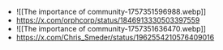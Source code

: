 
- ![[The importance of community-1757351596988.webp]]
- https://x.com/orphcorp/status/1846913330503397559
- ![[The importance of community-1757351636470.webp]]
- https://x.com/Chris_Smeder/status/1962554210576409016